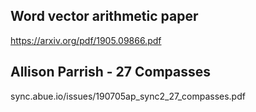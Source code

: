## Word vector arithmetic paper
https://arxiv.org/pdf/1905.09866.pdf

## Allison Parrish - 27 Compasses
sync.abue.io/issues/190705ap_sync2_27_compasses.pdf
